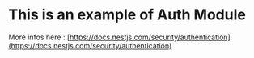 # This is an example of Auth Module

More infos here : [https://docs.nestjs.com/security/authentication](https://docs.nestjs.com/security/authentication)

